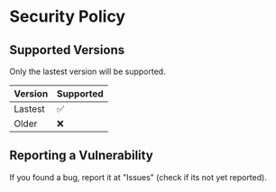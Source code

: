 # Security Policy

## Supported Versions

Only the lastest version will be supported.

| Version | Supported          |
| ------- | ------------------ |
| Lastest   | :white_check_mark: |
| Older   | :x:                |

## Reporting a Vulnerability

If you found a bug, report it at "Issues" (check if its not yet reported).
